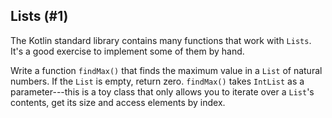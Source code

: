 ## Lists (#1)

The Kotlin standard library contains many functions that work with `Lists`.
It's a good exercise to implement some of them by hand.

Write a function `findMax()` that finds the maximum value in a `List` of
natural numbers. If the `List` is empty, return zero. `findMax()` takes
`IntList` as a parameter---this is a toy class that only allows you to
iterate over a `List`'s contents, get its size and access elements by index.